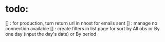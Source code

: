 # todo: 
[] : for production, turn return url in nhost for emails sent
[] : manage no connection available
[] : create filters in list page for sort by All obs or By one day (input the day's date) or By period